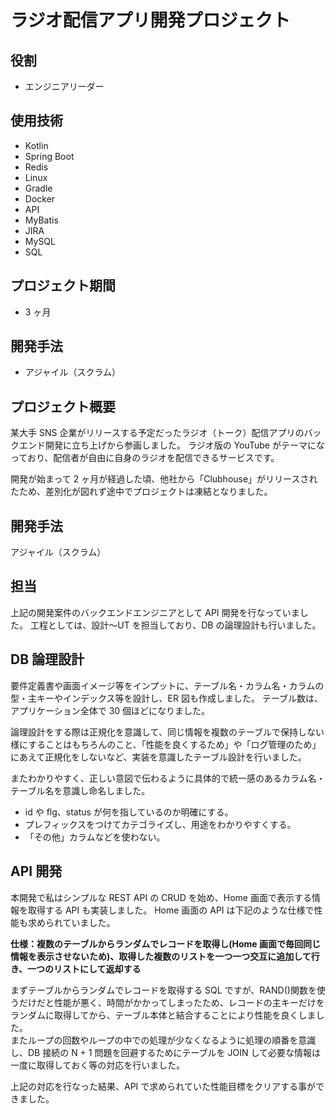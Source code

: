 # ラジオ配信アプリ開発プロジェクト

## 役割

- エンジニアリーダー

## 使用技術

- Kotlin
- Spring Boot
- Redis
- Linux
- Gradle
- Docker
- API
- MyBatis
- JIRA
- MySQL
- SQL

## プロジェクト期間

- 3 ヶ月

## 開発手法

- アジャイル（スクラム）

## プロジェクト概要

某大手 SNS 企業がリリースする予定だったラジオ（トーク）配信アプリのバックエンド開発に立ち上げから参画しました。
ラジオ版の YouTube がテーマになっており、配信者が自由に自身のラジオを配信できるサービスです。

開発が始まって 2 ヶ月が経過した頃、他社から「Clubhouse」がリリースされたため、差別化が図れず途中でプロジェクトは凍結となりました。

## 開発手法

アジャイル（スクラム）

## 担当

上記の開発案件のバックエンドエンジニアとして API 開発を行なっていました。
工程としては、設計〜UT を担当しており、DB の論理設計も行いました。

## DB 論理設計

要件定義書や画面イメージ等をインプットに、テーブル名・カラム名・カラムの型・主キーやインデックス等を設計し、ER 図も作成しました。 テーブル数は、アプリケーション全体で 30 個ほどになりました。

論理設計をする際は正規化を意識して、同じ情報を複数のテーブルで保持しない様にすることはもちろんのこと、「性能を良くするため」や「ログ管理のため」にあえて正規化をしないなど、実装を意識したテーブル設計を行いました。

またわかりやすく、正しい意図で伝わるように具体的で統一感のあるカラム名・テーブル名を意識し命名しました。

- id や flg、status が何を指しているのか明確にする。
- プレフィックスをつけてカテゴライズし、用途をわかりやすくする。
- 「その他」カラムなどを使わない。

## API 開発

本開発で私はシンプルな REST API の CRUD を始め、Home 画面で表示する情報を取得する API も実装しました。
Home 画面の API は下記のような仕様で性能も求められていました。

**仕様：複数のテーブルからランダムでレコードを取得し(Home 画面で毎回同じ情報を表示させないため)、取得した複数のリストを一つ一つ交互に追加して行き、一つのリストにして返却する**

まずテーブルからランダムでレコードを取得する SQL ですが、RAND()関数を使うだけだと性能が悪く、時間がかかってしまったため、レコードの主キーだけをランダムに取得してから、テーブル本体と結合することにより性能を良くしました。  
またループの回数やループの中での処理が少なくなるように処理の順番を意識し、DB 接続の N + 1 問題を回避するためにテーブルを JOIN して必要な情報は一度に取得しておく等の対応を行いました。

上記の対応を行なった結果、API で求められていた性能目標をクリアする事ができました。
